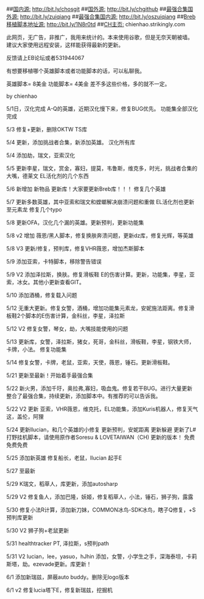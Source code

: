##[国内源:](http://bit.ly/chosgit)
http://bit.ly/chosgit
##[国外源:](http://bit.ly/chgithub)
http://bit.ly/chgithub
##[最强合集国外源:](http://bit.ly/zuiqiang)
http://bit.ly/zuiqiang 
##[最强合集国内源:](http://bit.ly/oszuiqiang)
http://bit.ly/oszuiqiang
##[Breb移植脚本地址源:](http://bit.ly/1N8r0td)
http://bit.ly/1N8r0td
##[CH主页:](chienhao.strikingly.com)
chienhao.strikingly.com

此网页，无广告，非推广，我用来统计的。本来使用谷歌，但是无奈天朝被墙。
建议大家使用远程安装，这样能获得最新的更新。

反馈请上EB论坛或者531944067

有想要移植哪个英雄脚本或者功能脚本的话，可以私聊我。

英雄脚本= 8美金
功能脚本= 4美金
差不多这些价格，多的就不一定。

by chienhao

5/1日，汉化完成 A-Q的英雄，近期汉化慢下来，修复BUG优先。
功能集全部汉化完成

5/3
修复+更新，删除OKTW TS库

5/4
更新，添加挑战者合集，新添加英雄。
汉化所有库

5/4
添加劫，瑞文，亚索汉化

5/5
更新李星，瑞文，赏金，寡妇，提莫，韦鲁斯，维克多，时光，挑战者合集的大嘴，德莱文
EL活化剂的几个东西

5/6
新增加 新物品
更新库！大家要更新Breb库！！！
修复几个英雄

5/7
更新多数英雄，其中亚索和瑞文和螳螂解决崩溃问题和重做
EL活化剂也更新至元素龙
修复几个typo

5/8
更新OFA，汉化几个漏的英雄。更新预判，更新功能集

5/8 v2
增加 薇恩/黑人脚本，修复换肤奔溃问题，更新dz库，修复光辉，等英雄

5/8 V3
更新/修复，预判库，修复VHR薇恩，增加杰斯脚本

5/9
添加亚索，卡特脚本，移除警告错误

5/9 V2
添加泽拉斯，换肤。修复滑板鞋 E的伤害计算。更新，功能集，李星，亚索，冰女。其他小更新查看GIT。

5/10
添加酒桶，修复载入问题

5/12
无重大更新。修复女警，酒桶，增加功能集元素龙，安妮施法距离。修复滑板鞋2个脚本的E伤害计算，金科丝，李星，泽拉斯

5/12 V2
修复女警，琴女，劫，大嘴技能使用的问题

5/13
更新库，女警，泽拉斯，猪女，死哥，金科丝，滑板鞋，李星，钢铁大师，卡牌，小法。
修复功能集

5/14
修复女警，卡牌，老鼠，亚索，天使，薇恩，锤石。更新滑板鞋。

5/21
更新至最新！开始着手最强合集

5/22
新火男，添加千玗，奥拉弗,寡妇，吸血鬼。修复若干BUG。进行大量更新
整合了最强合集，持续更新，添加脚本中。有推荐的可以告诉我。

5/22 V2
更新 亚索，VHR薇恩，维克托，EL功能集，添加Kuris机器人，修复天气这，盖伦，阿狸

5/24
更新Ilucian，和几个英雄的小修复
更新预判，安妮距离
更新躲避
更新了L#打野挂机脚本，请使用原作者Soresu & LOVETAIWAN（CH) 更新的版本！ 免费免费免费

5/25
添加新英雄
修复船长，老鼠，Ilucian 起手E

5/27
至最新

5/29
K瑞文，稻草人，库更新，添加autosharp

5/29 V2
修复鱼人，添加巴隆，妖姬，修复稻草人，小法，锤石，狮子狗，露露

5/30
修复小法R计算，添加新刀妹，COMMON冰鸟-SDK冰鸟，瞎子Q修复，+S预判库更新


5/30 V2
狮子狗+老鼠更新

5/31
healthtracker PT, 泽拉斯，s预判path

5/31 V2
lucian，lee，yasuo，hJhin 添加，女警，小学生之手，深海泰坦，卡莉斯塔，劫。ezevade更新。库更新！

6/1
添加新瑞兹，屏蔽auto buddy。删除无logo版本

6/1 v2
修复lucia塔下E，修复新瑞兹，挖掘机